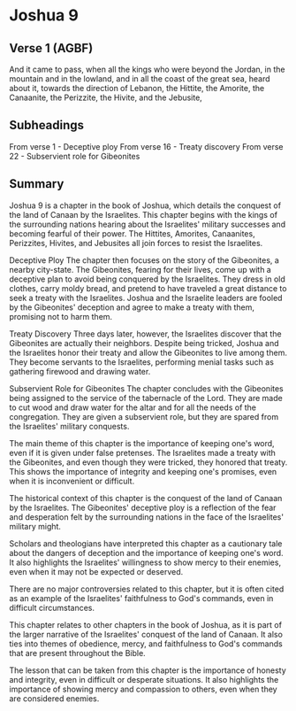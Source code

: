 # Joshua 9

## Verse 1 (AGBF)

And it came to pass, when all the kings who were beyond the Jordan, in the mountain and in the lowland, and in all the coast of the great sea, heard about it, towards the direction of Lebanon, the Hittite, the Amorite, the Canaanite, the Perizzite, the Hivite, and the Jebusite,

## Subheadings

From verse 1 - Deceptive ploy
From verse 16 - Treaty discovery
From verse 22 - Subservient role for Gibeonites

## Summary

Joshua 9 is a chapter in the book of Joshua, which details the conquest of the land of Canaan by the Israelites. This chapter begins with the kings of the surrounding nations hearing about the Israelites' military successes and becoming fearful of their power. The Hittites, Amorites, Canaanites, Perizzites, Hivites, and Jebusites all join forces to resist the Israelites.

Deceptive Ploy
The chapter then focuses on the story of the Gibeonites, a nearby city-state. The Gibeonites, fearing for their lives, come up with a deceptive plan to avoid being conquered by the Israelites. They dress in old clothes, carry moldy bread, and pretend to have traveled a great distance to seek a treaty with the Israelites. Joshua and the Israelite leaders are fooled by the Gibeonites' deception and agree to make a treaty with them, promising not to harm them.

Treaty Discovery
Three days later, however, the Israelites discover that the Gibeonites are actually their neighbors. Despite being tricked, Joshua and the Israelites honor their treaty and allow the Gibeonites to live among them. They become servants to the Israelites, performing menial tasks such as gathering firewood and drawing water.

Subservient Role for Gibeonites
The chapter concludes with the Gibeonites being assigned to the service of the tabernacle of the Lord. They are made to cut wood and draw water for the altar and for all the needs of the congregation. They are given a subservient role, but they are spared from the Israelites' military conquests.

The main theme of this chapter is the importance of keeping one's word, even if it is given under false pretenses. The Israelites made a treaty with the Gibeonites, and even though they were tricked, they honored that treaty. This shows the importance of integrity and keeping one's promises, even when it is inconvenient or difficult.

The historical context of this chapter is the conquest of the land of Canaan by the Israelites. The Gibeonites' deceptive ploy is a reflection of the fear and desperation felt by the surrounding nations in the face of the Israelites' military might.

Scholars and theologians have interpreted this chapter as a cautionary tale about the dangers of deception and the importance of keeping one's word. It also highlights the Israelites' willingness to show mercy to their enemies, even when it may not be expected or deserved.

There are no major controversies related to this chapter, but it is often cited as an example of the Israelites' faithfulness to God's commands, even in difficult circumstances.

This chapter relates to other chapters in the book of Joshua, as it is part of the larger narrative of the Israelites' conquest of the land of Canaan. It also ties into themes of obedience, mercy, and faithfulness to God's commands that are present throughout the Bible.

The lesson that can be taken from this chapter is the importance of honesty and integrity, even in difficult or desperate situations. It also highlights the importance of showing mercy and compassion to others, even when they are considered enemies.